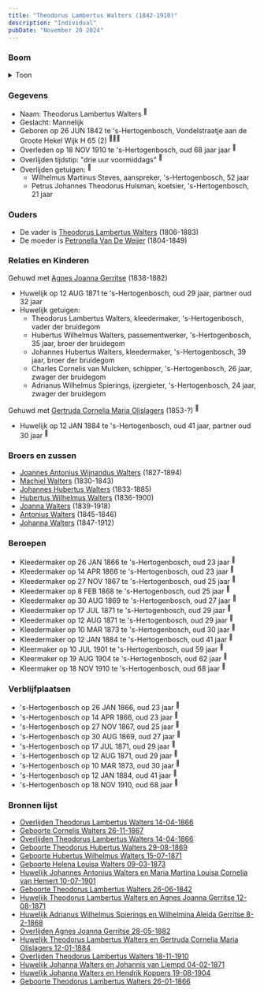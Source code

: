 ```yaml
---
title: "Theodorus Lambertus Walters (1842-1910)"
description: "Individual"
pubDate: "November 20 2024"
---
```


### Boom
<details><summary>Toon</summary>

![test](https://www.plantuml.com/plantuml/svg/dPJVRzem4CVV_LUSseS-8UKN412Y1GhTghQWZRRQ4tAIM_0mDhADAbJnl-y2AI2D5RQN93hV-JxV-zgviOuRjvnBPcT2BRZXSqXuEikDNggifwKsu0nNbfPGEJOL6K8gJ2fn-utpXLl17ES96hiDMOS6jLija1ticafkBRmp0EXgaw4PJqKwKsXjgpNdGhNR4B8rOrSmshIoR5jnCPwYphHPMdZWHHT7NwzSKXDx0Tp2Ly_puXZWiXyEgeCkjNZ_AL1cQsWr4vwi9ebsJcAp3NuTllT7uCTU3QuFikniAUM4gsoI6crjeecgI6_0i3Ucz3Y4ArlvGgrrZYhHDfqIQOatGcUeG4eEBrp1BS8hYbzezcmDOXjq-s4__8GjYCfcNdGMMnMUXY-K7ZK-OMirtp3BXCgB2h-i26eRj06X1Gsub2AVkXNnwpV2MxDod9LAcS5A3Vj0MKa1MlAzEli7foWTTdwVTYoemVtpKo4p-5FcwI75MyaDtpisf0_iJaxfSA-vKXpkq1ZXBEw0_Tevzb6hstwFNc7y7w1138-T7yL9EoBpk9i1T9xlgABkxzmCZxjPZBmqBzouMKZQ1pvs9-7EB3CEFMteE0iEZzpGSoY5bJm_z93kqJadEYHHtmYnUkJwd1p9DTs2loc_xnH78evsoYFlbFB8OoNvFi1kK6Nqw_iD)
</details>

### Gegevens
- Naam: Theodorus Lambertus Walters <sup><a href="../s00141/" style="text-decoration:none" title="Geboorte Theodorus Lambertus Walters 26-06-1842">:link:</a></sup>
- Geslacht: Mannelijk
- Geboren op 26 JUN 1842 te 's-Hertogenbosch, Vondelstraatje aan de Groote Hekel Wijk H 65 (2) <sup><a href="../s00141/" style="text-decoration:none" title="Geboorte Theodorus Lambertus Walters 26-06-1842">:link:</a><a href="../s00153/" style="text-decoration:none" title="Huwelijk Theodorus Lambertus Walters en Agnes Joanna Gerritse 12-08-1871">:link:</a><a href="../s00157/" style="text-decoration:none" title="Huwelijk Theodorus Lambertus Walters en Gertruda Cornelia Maria Olislagers 12-01-1884">:link:</a></sup>
- Overleden op 18 NOV 1910 te 's-Hertogenbosch, oud 68 jaar jaar <sup><a href="../s00160/" style="text-decoration:none" title="Overlijden Theodorus Lambertus Walters 18-11-1910">:link:</a></sup>
- Overlijden tijdstip: "drie uur voormiddags" <sup><a href="../s00160/" style="text-decoration:none" title="Overlijden Theodorus Lambertus Walters 18-11-1910">:link:</a></sup>
- Overlijden getuigen: <sup><a href="../s00160/" style="text-decoration:none" title="Overlijden Theodorus Lambertus Walters 18-11-1910">:link:</a></sup>
  - Wilhelmus Martinus Steves, aanspreker, \'s-Hertogenbosch, 52 jaar
  - Petrus Johannes Theodorus Hulsman, koetsier, \'s-Hertogenbosch, 21 jaar

### Ouders
- De vader is [Theodorus Lambertus Walters](../i00088/) (1806-1883)
- De moeder is [Petronella Van De Weijer](../i00089/) (1804-1849)

### Relaties en Kinderen

Gehuwd met [Agnes Joanna Gerritse](../i00116/) (1838-1882) 
- Huwelijk op 12 AUG 1871 te 's-Hertogenbosch, oud 29 jaar, partner oud 32 jaar 
- Huwelijk getuigen:  
  - Theodorus Lambertus Walters, kleedermaker, \'s-Hertogenbosch, vader der bruidegom
  - Hubertus Wilhelmus Walters, passementwerker, \'s-Hertogenbosch, 35 jaar, broer der bruidegom
  - Johannes Hubertus Walters, kleedermaker, \'s-Hertogenbosch, 39 jaar, broer der bruidegom
  - Charles Cornelis van Mulcken, schipper, \'s-Hertogenbosch, 26 jaar, zwager der bruidegom
  - Adrianus Wilhelmus Spierings, ijzergieter, \'s-Hertogenbosch, 24 jaar, zwager der bruidegom

Gehuwd met [Gertruda Cornelia Maria Olislagers](../i00117/) (1853-?) <sup><a href="../s00157/" style="text-decoration:none" title="Huwelijk Theodorus Lambertus Walters en Gertruda Cornelia Maria Olislagers 12-01-1884">:link:</a></sup>
- Huwelijk op 12 JAN 1884 te 's-Hertogenbosch, oud 41 jaar, partner oud 30 jaar <sup><a href="../s00157/" style="text-decoration:none" title="Huwelijk Theodorus Lambertus Walters en Gertruda Cornelia Maria Olislagers 12-01-1884">:link:</a></sup>

### Broers en zussen
- [Joannes Antonius Wijnandus Walters](../i00103/) (1827-1894)
- [Machiel Walters](../i00104/) (1830-1843)
- [Johannes Hubertus Walters](../i00079/) (1833-1885)
- [Hubertus Wilhelmus Walters](../i00105/) (1836-1900)
- [Joanna Walters](../i00106/) (1839-1918)
- [Antonius Walters](../i00108/) (1845-1846)
- [Johanna Walters](../i00109/) (1847-1912)

### Beroepen
- Kleedermaker op 26 JAN 1866 te 's-Hertogenbosch, oud 23 jaar <sup><a href="../s00119/" style="text-decoration:none" title="Geboorte Theodorus Lambertus Walters 26-01-1866">:link:</a></sup>
- Kleedermaker op 14 APR 1866 te 's-Hertogenbosch, oud 23 jaar <sup><a href="../s00120/" style="text-decoration:none" title="Overlijden Theodorus Lambertus Walters 14-04-1866">:link:</a></sup>
- Kleedermaker op 27 NOV 1867 te 's-Hertogenbosch, oud 25 jaar <sup><a href="../s00121/" style="text-decoration:none" title="Geboorte Cornelis Walters 26-11-1867">:link:</a></sup>
- Kleedermaker op 8 FEB 1868 te 's-Hertogenbosch, oud 25 jaar <sup><a href="../s00223/" style="text-decoration:none" title="Huwelijk Adrianus Wilhelmus Spierings en Wilhelmina Aleida Gerritse 8-2-1868">:link:</a></sup>
- Kleedermaker op 30 AUG 1869 te 's-Hertogenbosch, oud 27 jaar <sup><a href="../s00100/" style="text-decoration:none" title="Geboorte Theodorus Hubertus Walters 29-08-1869">:link:</a></sup>
- Kleedermaker op 17 JUL 1871 te 's-Hertogenbosch, oud 29 jaar <sup><a href="../s00123/" style="text-decoration:none" title="Geboorte Hubertus Wilhelmus Walters 15-07-1871">:link:</a></sup>
- Kleedermaker op 12 AUG 1871 te 's-Hertogenbosch, oud 29 jaar <sup><a href="../s00153/" style="text-decoration:none" title="Huwelijk Theodorus Lambertus Walters en Agnes Joanna Gerritse 12-08-1871">:link:</a></sup>
- Kleedermaker op 10 MAR 1873 te 's-Hertogenbosch, oud 30 jaar <sup><a href="../s00125/" style="text-decoration:none" title="Geboorte Helena Louisa Walters 09-03-1873">:link:</a></sup>
- Kleedermaker op 12 JAN 1884 te 's-Hertogenbosch, oud 41 jaar <sup><a href="../s00157/" style="text-decoration:none" title="Huwelijk Theodorus Lambertus Walters en Gertruda Cornelia Maria Olislagers 12-01-1884">:link:</a></sup>
- Kleermaker op 10 JUL 1901 te 's-Hertogenbosch, oud 59 jaar <sup><a href="../s00132/" style="text-decoration:none" title="Huwelijk Johannes Antonius Walters en Maria Martina Louisa Cornelia van Hemert 10-07-1901">:link:</a></sup>
- Kleermaker op 19 AUG 1904 te 's-Hertogenbosch, oud 62 jaar <sup><a href="../s00159/" style="text-decoration:none" title="Huwelijk Johanna Walters en Hendrik Koppers 19-08-1904">:link:</a></sup>
- Kleermaker op 18 NOV 1910 te 's-Hertogenbosch, oud 68 jaar <sup><a href="../s00160/" style="text-decoration:none" title="Overlijden Theodorus Lambertus Walters 18-11-1910">:link:</a></sup>

### Verblijfplaatsen
- 's-Hertogenbosch  op 26 JAN 1866, oud 23 jaar  <sup><a href="../s00119/" style="text-decoration:none" title="Geboorte Theodorus Lambertus Walters 26-01-1866">:link:</a></sup>
- 's-Hertogenbosch  op 14 APR 1866, oud 23 jaar  <sup><a href="../s00120/" style="text-decoration:none" title="Overlijden Theodorus Lambertus Walters 14-04-1866">:link:</a></sup>
- 's-Hertogenbosch  op 27 NOV 1867, oud 25 jaar  <sup><a href="../s00121/" style="text-decoration:none" title="Geboorte Cornelis Walters 26-11-1867">:link:</a></sup>
- 's-Hertogenbosch  op 30 AUG 1869, oud 27 jaar  <sup><a href="../s00100/" style="text-decoration:none" title="Geboorte Theodorus Hubertus Walters 29-08-1869">:link:</a></sup>
- 's-Hertogenbosch  op 17 JUL 1871, oud 29 jaar  <sup><a href="../s00123/" style="text-decoration:none" title="Geboorte Hubertus Wilhelmus Walters 15-07-1871">:link:</a></sup>
- 's-Hertogenbosch  op 12 AUG 1871, oud 29 jaar  <sup><a href="../s00153/" style="text-decoration:none" title="Huwelijk Theodorus Lambertus Walters en Agnes Joanna Gerritse 12-08-1871">:link:</a></sup>
- 's-Hertogenbosch  op 10 MAR 1873, oud 30 jaar  <sup><a href="../s00125/" style="text-decoration:none" title="Geboorte Helena Louisa Walters 09-03-1873">:link:</a></sup>
- 's-Hertogenbosch  op 12 JAN 1884, oud 41 jaar  <sup><a href="../s00157/" style="text-decoration:none" title="Huwelijk Theodorus Lambertus Walters en Gertruda Cornelia Maria Olislagers 12-01-1884">:link:</a></sup>
- 's-Hertogenbosch  op 18 NOV 1910, oud 68 jaar  <sup><a href="../s00160/" style="text-decoration:none" title="Overlijden Theodorus Lambertus Walters 18-11-1910">:link:</a></sup>

### Bronnen lijst
- [Overlijden Theodorus Lambertus Walters 14-04-1866](../s00120/)
- [Geboorte Cornelis Walters 26-11-1867](../s00121/)
- [Overlijden Theodorus Lambertus Walters 14-04-1866](../s00120/)
- [Geboorte Theodorus Hubertus Walters 29-08-1869](../s00100/)
- [Geboorte Hubertus Wilhelmus Walters 15-07-1871](../s00123/)
- [Geboorte Helena Louisa Walters 09-03-1873](../s00125/)
- [Huwelijk Johannes Antonius Walters en Maria Martina Louisa Cornelia van Hemert 10-07-1901](../s00132/)
- [Geboorte Theodorus Lambertus Walters 26-06-1842](../s00141/)
- [Huwelijk Theodorus Lambertus Walters en Agnes Joanna Gerritse 12-08-1871](../s00153/)
- [Huwelijk Adrianus Wilhelmus Spierings en Wilhelmina Aleida Gerritse 8-2-1868](../s00223/)
- [Overlijden Agnes Joanna Gerritse 28-05-1882](../s00155/)
- [Huwelijk Theodorus Lambertus Walters en Gertruda Cornelia Maria Olislagers 12-01-1884](../s00157/)
- [Overlijden Theodorus Lambertus Walters 18-11-1910](../s00160/)
- [Huwelijk Johanna Walters en Johannis van Liempd 04-02-1871](../s00152/)
- [Huwelijk Johanna Walters en Hendrik Koppers 19-08-1904](../s00159/)
- [Geboorte Theodorus Lambertus Walters 26-01-1866](../s00119/)